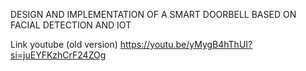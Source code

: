DESIGN AND IMPLEMENTATION OF A SMART DOORBELL BASED ON FACIAL DETECTION AND IOT

Link youtube (old version) https://youtu.be/yMygB4hThUI?si=juEYFKzhCrF24ZOg
